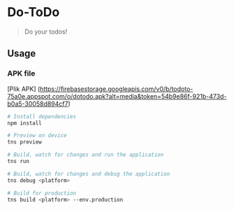 # Do-ToDo

> Do your todos!

## Usage

### APK file

[Plik APK] (https://firebasestorage.googleapis.com/v0/b/todoto-75a0e.appspot.com/o/dotodo.apk?alt=media&token=54b9e86f-921b-473d-b0a5-30058d894cf7)

``` bash
# Install dependencies
npm install

# Preview on device
tns preview

# Build, watch for changes and run the application
tns run

# Build, watch for changes and debug the application
tns debug <platform>

# Build for production
tns build <platform> --env.production

```

